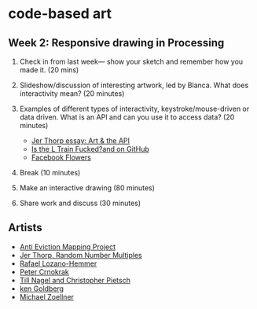 # code-based art

## Week 2: Responsive drawing in Processing 

1. Check in from last week— show your sketch and remember how you made it. (20 mins)

2. Slideshow/discussion of interesting artwork, led by Blanca. What does interactivity mean? (20 minutes)

3. Examples of different types of interactivity, keystroke/mouse-driven or data driven. What is an API and can you use it to access data? (20 minutes)
    * [Jer Thorp essay: Art & the API](http://blog.blprnt.com/blog/blprnt/art-and-the-api)
    * [Is the L Train Fucked?](http://www.istheltrainfucked.com/)[and on GitHub](https://github.com/jgv/is-the-L-train-fucked)
    * [Facebook Flowers](http://stamen.com/work/facebook-flowers/)

4. Break (10 minutes)

5. Make an interactive drawing (80 minutes)

6. Share work and discuss (30 minutes)


## Artists
* [Anti Eviction Mapping Project](http://www.antievictionmap.com/)
* [Jer Thorp, Random Number Multiples](http://blog.blprnt.com/blog/blprnt/random-number-multiples)
* [Rafael Lozano-Hemmer](http://www.lozano-hemmer.com/bifurcation.php)
* [Peter Crnokrak](http://www.petercrnokrak.com)
* [Till Nagel and Christopher Pietsch](https://uclab.fh-potsdam.de/cf/)
* [ken Goldberg](https://boomcalifornia.com/2015/08/18/bloom/)
* [Michael Zoellner](http://i.document.m05.de/2013/05/23/joy-divisions-unknown-pleasures-printed-in-3d/)
